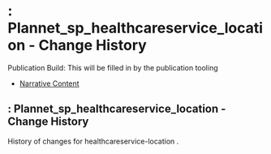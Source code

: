 # : Plannet\_sp\_healthcareservice\_location - Change History

Publication Build: This will be filled in by the publication tooling

* [Narrative Content](SearchParameter-healthcareservice-location.html)

## : Plannet\_sp\_healthcareservice\_location - Change History

History of changes for healthcareservice-location .